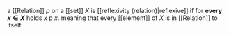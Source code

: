 a [[Relation]] $p$ on a [[set]] $X$ is [[reflexivity (relation)|reflexive]] if for **every $x\in X$** holds $x\text{ p }x$. meaning that every
[[element]] of $X$ is in [[Relation]] to itself.